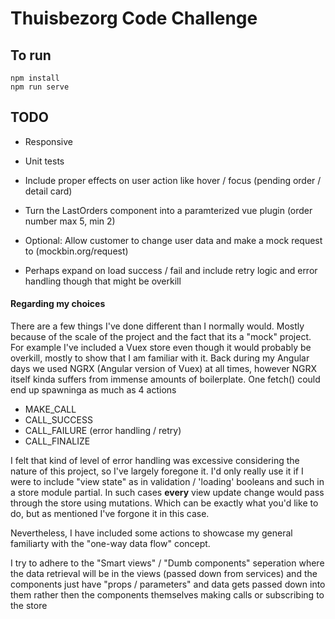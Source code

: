 # Thuisbezorg Code Challenge

## To run

```
npm install
npm run serve
```

## TODO

- Responsive
- Unit tests

- Include proper effects on user action like hover / focus (pending order / detail card)
- Turn the LastOrders component into a paramterized vue plugin (order number max 5, min 2)
- Optional: Allow customer to change user data and make a mock request to (mockbin.org/request)
- Perhaps expand on load success / fail and include retry logic and error handling though that might be overkill

#### Regarding my choices

There are a few things I've done different than I normally would.
Mostly because of the scale of the project and the fact that its a "mock" project.
For example I've included a Vuex store even though it would probably be overkill, mostly to show that I am familiar with it.
Back during my Angular days we used NGRX (Angular version of Vuex) at all times, however NGRX
itself kinda suffers from immense amounts of boilerplate. One fetch() could end up spawninga as much as 4 actions

- MAKE_CALL
- CALL_SUCCESS
- CALL_FAILURE (error handling / retry)
- CALL_FINALIZE

I felt that kind of level of error handling was excessive considering the nature of this project, so I've largely foregone it.
I'd only really use it if I were to include "view state" as in validation / 'loading' booleans and such in a store module partial.
In such cases **every** view update change would pass through the store using mutations.
Which can be exactly what you'd like to do, but as mentioned I've forgone it in this case.

Nevertheless, I have included some actions to showcase my general familiarty with the "one-way data flow" concept.

I try to adhere to the "Smart views" / "Dumb components" seperation
where the data retrieval will be in the views (passed down from services) and the
components just have "props / parameters" and data gets passed down into them
rather then the components themselves making calls or subscribing to the store
